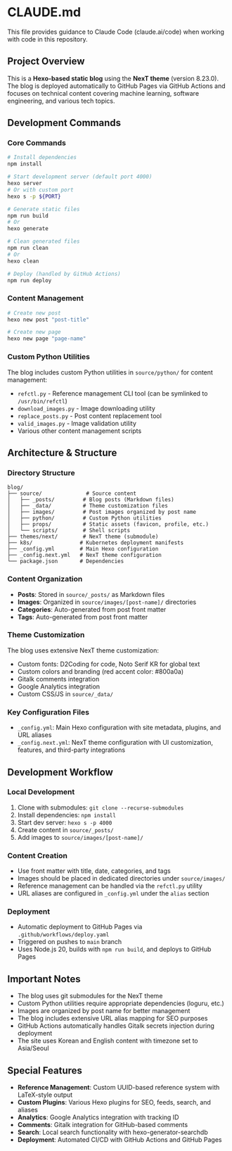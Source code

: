 # CLAUDE.md

This file provides guidance to Claude Code (claude.ai/code) when working with code in this repository.

## Project Overview

This is a **Hexo-based static blog** using the **NexT theme** (version 8.23.0). The blog is deployed automatically to GitHub Pages via GitHub Actions and focuses on technical content covering machine learning, software engineering, and various tech topics.

## Development Commands

### Core Commands

```bash
# Install dependencies
npm install

# Start development server (default port 4000)
hexo server
# Or with custom port
hexo s -p ${PORT}

# Generate static files
npm run build
# Or
hexo generate

# Clean generated files
npm run clean
# Or
hexo clean

# Deploy (handled by GitHub Actions)
npm run deploy
```

### Content Management

```bash
# Create new post
hexo new post "post-title"

# Create new page
hexo new page "page-name"
```

### Custom Python Utilities

The blog includes custom Python utilities in `source/python/` for content management:

- `refctl.py` - Reference management CLI tool (can be symlinked to `/usr/bin/refctl`)
- `download_images.py` - Image downloading utility
- `replace_posts.py` - Post content replacement tool
- `valid_images.py` - Image validation utility
- Various other content management scripts

## Architecture & Structure

### Directory Structure

```
blog/
├── source/              # Source content
│   ├── _posts/         # Blog posts (Markdown files)
│   ├── _data/          # Theme customization files
│   ├── images/         # Post images organized by post name
│   ├── python/         # Custom Python utilities
│   ├── props/          # Static assets (favicon, profile, etc.)
│   └── scripts/        # Shell scripts
├── themes/next/        # NexT theme (submodule)
├── k8s/               # Kubernetes deployment manifests
├── _config.yml        # Main Hexo configuration
├── _config.next.yml   # NexT theme configuration
└── package.json       # Dependencies
```

### Content Organization

- **Posts**: Stored in `source/_posts/` as Markdown files
- **Images**: Organized in `source/images/[post-name]/` directories
- **Categories**: Auto-generated from post front matter
- **Tags**: Auto-generated from post front matter

### Theme Customization

The blog uses extensive NexT theme customization:

- Custom fonts: D2Coding for code, Noto Serif KR for global text
- Custom colors and branding (red accent color: #800a0a)
- Gitalk comments integration
- Google Analytics integration
- Custom CSS/JS in `source/_data/`

### Key Configuration Files

- `_config.yml`: Main Hexo configuration with site metadata, plugins, and URL aliases
- `_config.next.yml`: NexT theme configuration with UI customization, features, and third-party integrations

## Development Workflow

### Local Development

1. Clone with submodules: `git clone --recurse-submodules`
2. Install dependencies: `npm install`
3. Start dev server: `hexo s -p 4000`
4. Create content in `source/_posts/`
5. Add images to `source/images/[post-name]/`

### Content Creation

- Use front matter with title, date, categories, and tags
- Images should be placed in dedicated directories under `source/images/`
- Reference management can be handled via the `refctl.py` utility
- URL aliases are configured in `_config.yml` under the `alias` section

### Deployment

- Automatic deployment to GitHub Pages via `.github/workflows/deploy.yaml`
- Triggered on pushes to `main` branch
- Uses Node.js 20, builds with `npm run build`, and deploys to GitHub Pages

## Important Notes

- The blog uses git submodules for the NexT theme
- Custom Python utilities require appropriate dependencies (loguru, etc.)
- Images are organized by post name for better management
- The blog includes extensive URL alias mapping for SEO purposes
- GitHub Actions automatically handles Gitalk secrets injection during deployment
- The site uses Korean and English content with timezone set to Asia/Seoul

## Special Features

- **Reference Management**: Custom UUID-based reference system with LaTeX-style output
- **Custom Plugins**: Various Hexo plugins for SEO, feeds, search, and aliases
- **Analytics**: Google Analytics integration with tracking ID
- **Comments**: Gitalk integration for GitHub-based comments
- **Search**: Local search functionality with hexo-generator-searchdb
- **Deployment**: Automated CI/CD with GitHub Actions and GitHub Pages
